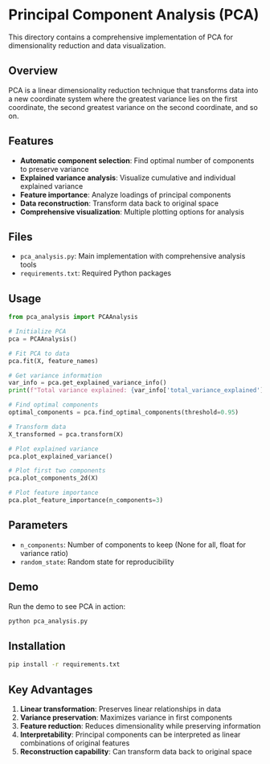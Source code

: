 # Principal Component Analysis (PCA)

This directory contains a comprehensive implementation of PCA for dimensionality reduction and data visualization.

## Overview

PCA is a linear dimensionality reduction technique that transforms data into a new coordinate system where the greatest variance lies on the first coordinate, the second greatest variance on the second coordinate, and so on.

## Features

- **Automatic component selection**: Find optimal number of components to preserve variance
- **Explained variance analysis**: Visualize cumulative and individual explained variance
- **Feature importance**: Analyze loadings of principal components
- **Data reconstruction**: Transform data back to original space
- **Comprehensive visualization**: Multiple plotting options for analysis

## Files

- `pca_analysis.py`: Main implementation with comprehensive analysis tools
- `requirements.txt`: Required Python packages

## Usage

```python
from pca_analysis import PCAAnalysis

# Initialize PCA
pca = PCAAnalysis()

# Fit PCA to data
pca.fit(X, feature_names)

# Get variance information
var_info = pca.get_explained_variance_info()
print(f"Total variance explained: {var_info['total_variance_explained']:.3f}")

# Find optimal components
optimal_components = pca.find_optimal_components(threshold=0.95)

# Transform data
X_transformed = pca.transform(X)

# Plot explained variance
pca.plot_explained_variance()

# Plot first two components
pca.plot_components_2d(X)

# Plot feature importance
pca.plot_feature_importance(n_components=3)
```

## Parameters

- `n_components`: Number of components to keep (None for all, float for variance ratio)
- `random_state`: Random state for reproducibility

## Demo

Run the demo to see PCA in action:

```bash
python pca_analysis.py
```

## Installation

```bash
pip install -r requirements.txt
```

## Key Advantages

1. **Linear transformation**: Preserves linear relationships in data
2. **Variance preservation**: Maximizes variance in first components
3. **Feature reduction**: Reduces dimensionality while preserving information
4. **Interpretability**: Principal components can be interpreted as linear combinations of original features
5. **Reconstruction capability**: Can transform data back to original space 